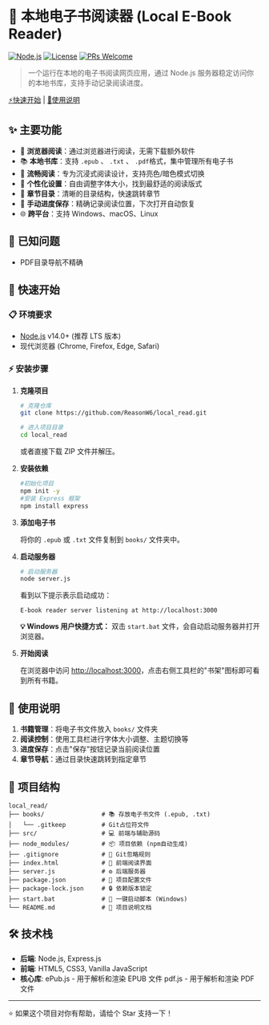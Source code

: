 # 🔖 本地电子书阅读器 (Local E-Book Reader)

[![Node.js](https://img.shields.io/badge/Node.js-v14%2B-green.svg)](https://nodejs.org/)
[![License](https://img.shields.io/badge/License-MIT-blue.svg)](LICENSE)
[![PRs Welcome](https://img.shields.io/badge/PRs-welcome-brightgreen.svg)](https://github.com/ReasonW6/local_read/pulls)

> 一个运行在本地的电子书阅读网页应用，通过 Node.js 服务器稳定访问你的本地书库，支持手动记录阅读进度。

[⚡快速开始](#-快速开始) | [📝使用说明](#-使用说明)
## ✨ 主要功能

- 📖 **浏览器阅读**：通过浏览器进行阅读，无需下载额外软件
- 📚 **本地书库**：支持 `.epub` 、 `.txt` 、 `.pdf`格式，集中管理所有电子书
- 🎨 **流畅阅读**：专为沉浸式阅读设计，支持亮色/暗色模式切换
- 🔧 **个性化设置**：自由调整字体大小，找到最舒适的阅读版式
- 📑 **章节目录**：清晰的目录结构，快速跳转章节
- 💾 **手动进度保存**：精确记录阅读位置，下次打开自动恢复
- 🌐 **跨平台**：支持 Windows、macOS、Linux

## 🐛 已知问题

- PDF目录导航不精确


## 🚀 快速开始

### 📋 环境要求

- [Node.js](https://nodejs.org/) v14.0+ (推荐 LTS 版本)
- 现代浏览器 (Chrome, Firefox, Edge, Safari)

### ⚡ 安装步骤

1. **克隆项目**

   ```bash
   # 克隆仓库
   git clone https://github.com/ReasonW6/local_read.git
   
   # 进入项目目录
   cd local_read
   ```

   或者直接下载 ZIP 文件并解压。

2. **安装依赖**

    ```bash
    #初始化项目
    npm init -y
    #安装 Express 框架
    npm install express
    ```
3. **添加电子书**

   将你的 `.epub` 或 `.txt` 文件复制到 `books/` 文件夹中。

4. **启动服务器**

   ```bash
   # 启动服务器
   node server.js
   ```

   看到以下提示表示启动成功：
   ```
   E-book reader server listening at http://localhost:3000
   ```

   **💡 Windows 用户快捷方式：** 双击 `start.bat` 文件，会自动启动服务器并打开浏览器。

5. **开始阅读**

   在浏览器中访问 [http://localhost:3000](http://localhost:3000)，点击右侧工具栏的"书架"图标即可看到所有书籍。

## 📝 使用说明

1. **书籍管理**：将电子书文件放入 `books/` 文件夹
2. **阅读控制**：使用工具栏进行字体大小调整、主题切换等
3. **进度保存**：点击"保存"按钮记录当前阅读位置
4. **章节导航**：通过目录快速跳转到指定章节

## 📂 项目结构

```
local_read/
├── books/                # 📚 存放电子书文件 (.epub, .txt)
│   └── .gitkeep          # Git占位符文件
├── src/                  # 💻 前端与辅助源码
├── node_modules/         # 📦 项目依赖 (npm自动生成)
├── .gitignore            # 🙈 Git忽略规则
├── index.html            # 🎨 前端阅读界面
├── server.js             # ⚙️ 后端服务器
├── package.json          # 📄 项目配置文件
├── package-lock.json     # 🔒 依赖版本锁定
├── start.bat             # 🚀 一键启动脚本 (Windows)
└── README.md             # 📖 项目说明文档
```

## 🛠️ 技术栈

- **后端**: Node.js, Express.js
- **前端**: HTML5, CSS3, Vanilla JavaScript  
- **核心库**: 
      ePub.js - 用于解析和渲染 EPUB 文件
      pdf.js - 用于解析和渲染 PDF 文件


---

⭐ 如果这个项目对你有帮助，请给个 Star 支持一下！